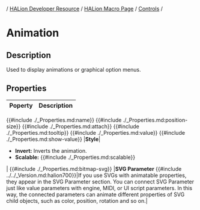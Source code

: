 / [HALion Developer Resource](../../HALion-Developer-Resource.md) / [HALion Macro Page](./HALion-Macro-Page.md) / [Controls](./Controls.md) /

# Animation

## Description

Used to display animations or graphical option menus.

## Properties

|Poperty|Description|
|:-|:-|
{{#include ./_Properties.md:name}}
{{#include ./_Properties.md:position-size}}
{{#include ./_Properties.md:attach}}
{{#include ./_Properties.md:tooltip}}
{{#include ./_Properties.md:value}}
{{#include ./_Properties.md:show-value}}
|**Style**|<ul><li>**Invert:** Inverts the animation.</li><li>**Scalable:** {{#include ./_Properties.md:scalable}}</li></ul>|
{{#include ./_Properties.md:bitmap-svg}}
|**SVG Parameter** {{#include ../../_Version.md:halion700}}|If you use SVGs with animatable properties, they appear in the SVG Parameter section. You can connect SVG Parameter just like value parameters with engine, MIDI, or UI script parameters. In this way, the connected parameters can animate different properties of SVG child objects, such as color, position, rotation and so on.|
